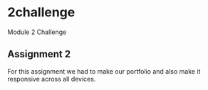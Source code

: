 # 2challenge
Module 2 Challenge
## Assignment 2
For this assignment we had to make our portfolio and also make it responsive across all devices.
